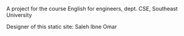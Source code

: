 A project for the course English for engineers, dept. CSE, Southeast University

Designer of this static site: Saleh Ibne Omar
